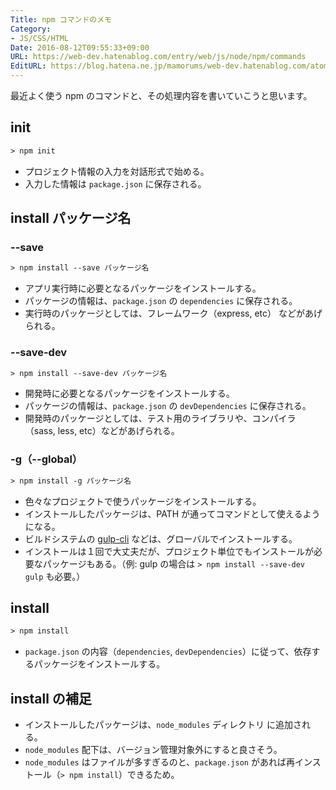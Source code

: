 ```yaml
---
Title: npm コマンドのメモ
Category:
- JS/CSS/HTML
Date: 2016-08-12T09:55:33+09:00
URL: https://web-dev.hatenablog.com/entry/web/js/node/npm/commands
EditURL: https://blog.hatena.ne.jp/mamorums/web-dev.hatenablog.com/atom/entry/10328749687178738637
---
```


最近よく使う npm のコマンドと、その処理内容を書いていこうと思います。

## init
```txt
> npm init
```

- プロジェクト情報の入力を対話形式で始める。
- 入力した情報は `package.json` に保存される。


## install パッケージ名
### --save
```txt
> npm install --save パッケージ名
```

- アプリ実行時に必要となるパッケージをインストールする。
- パッケージの情報は、`package.json` の `dependencies` に保存される。
- 実行時のパッケージとしては、フレームワーク（express, etc） などがあげられる。

### --save-dev 
```txt
> npm install --save-dev パッケージ名
```

- 開発時に必要となるパッケージをインストールする。
- パッケージの情報は、`package.json` の `devDependencies` に保存される。
- 開発時のパッケージとしては、テスト用のライブラリや、コンパイラ（sass, less, etc）などがあげられる。

### -g（--global）
```txt
> npm install -g パッケージ名
```

- 色々なプロジェクトで使うパッケージをインストールする。
- インストールしたパッケージは、PATH が通ってコマンドとして使えるようになる。
- ビルドシステムの [gulp-cli](https://www.npmjs.com/package/gulp-cli) などは、グローバルでインストールする。
- インストールは１回で大丈夫だが、プロジェクト単位でもインストールが必要なパッケージもある。（例:
gulp の場合は `> npm install --save-dev gulp` も必要。）


## install
```txt
> npm install
```
- `package.json` の内容（`dependencies`, `devDependencies`）に従って、依存するパッケージをインストールする。


## install の補足
- インストールしたパッケージは、`node_modules` ディレクトリ に追加される。
- `node_modules` 配下は、バージョン管理対象外にすると良さそう。
- `node_modules` はファイルが多すぎるのと、`package.json` があれば再インストール（`> npm install`）できるため。
